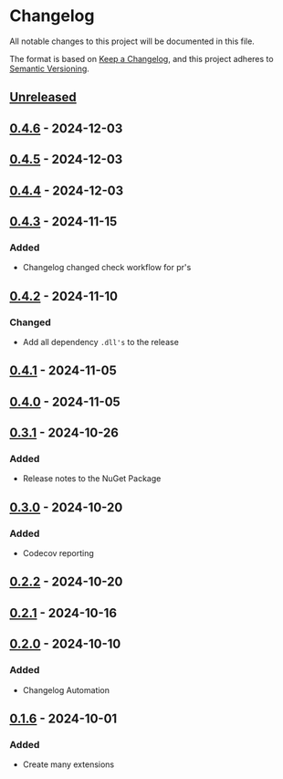 # Changelog

All notable changes to this project will be documented in this file.

The format is based on [Keep a Changelog](https://keepachangelog.com/en/1.1.0/),
and this project adheres to [Semantic Versioning](https://semver.org/spec/v2.0.0.html).

## [Unreleased]

## [0.4.6] - 2024-12-03

## [0.4.5] - 2024-12-03

## [0.4.4] - 2024-12-03

## [0.4.3] - 2024-11-15

### Added

- Changelog changed check workflow for pr's

## [0.4.2] - 2024-11-10

### Changed

- Add all dependency `.dll's` to the release

## [0.4.1] - 2024-11-05

## [0.4.0] - 2024-11-05

## [0.3.1] - 2024-10-26

### Added

- Release notes to the NuGet Package

## [0.3.0] - 2024-10-20

### Added

- Codecov reporting

## [0.2.2] - 2024-10-20

## [0.2.1] - 2024-10-16

## [0.2.0] - 2024-10-10

### Added

- Changelog Automation

## [0.1.6] - 2024-10-01

### Added

- Create many extensions

[Unreleased]: https://github.com/TJC-Tools/TJC.TimeExtensions/compare/v0.4.6...HEAD

[0.4.6]: https://github.com/TJC-Tools/TJC.TimeExtensions/compare/v0.4.5...v0.4.6

[0.4.5]: https://github.com/TJC-Tools/TJC.TimeExtensions/compare/v0.4.4...v0.4.5

[0.4.4]: https://github.com/TJC-Tools/TJC.TimeExtensions/compare/v0.4.3...v0.4.4

[0.4.3]: https://github.com/TJC-Tools/TJC.TimeExtensions/compare/v0.4.2...v0.4.3

[0.4.2]: https://github.com/TJC-Tools/TJC.TimeExtensions/compare/v0.4.1...v0.4.2

[0.4.1]: https://github.com/TJC-Tools/TJC.TimeExtensions/compare/v0.4.0...v0.4.1

[0.4.0]: https://github.com/TJC-Tools/TJC.TimeExtensions/compare/v0.3.1...v0.4.0

[0.3.1]: https://github.com/TJC-Tools/TJC.TimeExtensions/compare/v0.3.0...v0.3.1

[0.3.0]: https://github.com/TJC-Tools/TJC.TimeExtensions/compare/v0.2.2...v0.3.0

[0.2.2]: https://github.com/TJC-Tools/TJC.TimeExtensions/compare/v0.2.1...v0.2.2

[0.2.1]: https://github.com/TJC-Tools/TJC.TimeExtensions/compare/v0.2.0...v0.2.1

[0.2.0]: https://github.com/TJC-Tools/TJC.TimeExtensions/compare/v0.1.6...v0.2.0

[0.1.6]: https://github.com/TJC-Tools/TJC.TimeExtensions/releases/tag/v0.1.6
